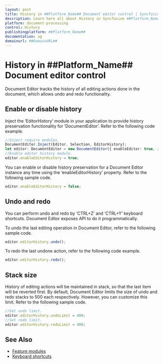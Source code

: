 ```yaml
---
layout: post
title: History in ##Platform_Name## Document editor control | Syncfusion
description: Learn here all about History in Syncfusion ##Platform_Name## Document editor control of Syncfusion Essential JS 2 and more.
platform: document-processing
control: History 
publishingplatform: ##Platform_Name##
documentation: ug
domainurl: ##DomainURL##
---
```


# History in ##Platform_Name## Document editor control

Document Editor tracks the history of all editing actions done in the document, which allows undo and redo functionality.

## Enable or disable history

Inject the ‘EditorHistory’ module in your application to provide history preservation functionality for ‘DocumentEditor’. Refer to the following code example.

```ts
//Inject require modules.
DocumentEditor.Inject(Editor, Selection, EditorHistory);
let editor: DocumentEditor = new DocumentEditor({ enableEditor: true, isReadOnly: false });
//Enable editor history module.
editor.enableEditorHistory = true;
```

You can enable or disable history preservation for a Document Editor instance any time using the ‘enableEditorHistory’ property. Refer to the following sample code.

```ts
editor.enableEditorHistory = false;
```

## Undo and redo

You can perform undo and redo by ‘CTRL+Z’ and ‘CTRL+Y’ keyboard shortcuts. Document Editor exposes API to do it programmatically.

To undo the last editing operation in Document Editor, refer to the following sample code.

```ts
editor.editorHistory.undo();
```

To redo the last undone action, refer to the following code example.

```ts
editor.editorHistory.redo();
```

## Stack size

History of editing actions will be maintained in stack, so that the last item will be reverted first. By default, Document Editor limits the size of undo and redo stacks to 500 each respectively. However, you can customize this limit. Refer to the following sample code.

```ts
//Set undo limit.
editor.editorHistory.undoLimit = 400;
//Set redo limit.
editor.editorHistory.redoLimit = 400;
```

## See Also

* [Feature modules](../document-editor/feature-module)
* [Keyboard shortcuts](../document-editor/keyboard-shortcut)